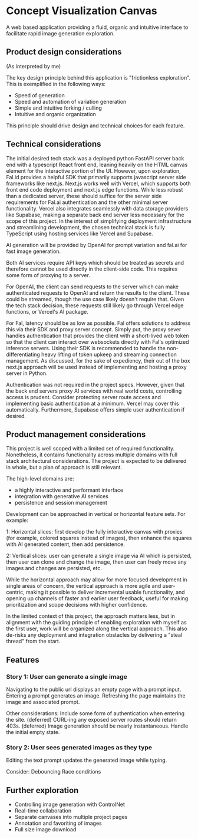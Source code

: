 
# Concept Visualization Canvas

A web based application providing a fluid, organic and intuitive interface to facilitate rapid image generation exploration.

## Product design considerations

(As interpreted by me)

The key design principle behind this application is "frictionless exploration". This is exemplified in the following ways:

- Speed of generation
- Speed and automation of variation generation
- Simple and intuitive forking / culling
- Intuitive and organic organization

This principle should drive design and technical choices for each feature.


## Technical considerations

The initial desired tech stack was a deployed python FastAPI server back end with a typescript React front end, leaning heavily on the HTML canvas element for the interactive portion of the UI. However, upon exploration, Fal.id provides a helpful SDK that primarily supports javascript server side frameworks like next.js. Next.js works well with Vercel, which supports both front end code deployment and next.js edge functions. While less robust than a dedicated server, these should suffice for the server side requirements for Fal.ai authentication and the other minimal server functionality. Vercel also integrates seamlessly with data storage providers like Supabase, making a separate back end server less necessary for the scope of this project. In the interest of simplifying deployment infrastructure and streamlining development, the chosen technical stack is fully TypeScript using hosting services like Vercel and Supabase.

AI generation will be provided by OpenAI for prompt variation and fal.ai for fast image generation.

Both AI services require API keys which should be treated as secrets and therefore cannot be used directly in the client-side code. This requires some form of proxying to a server.

For OpenAI, the client can send requests to the server which can make authenticated requests to OpenAI and return the results to the client. These could be streamed, though the use case likely doesn't require that. Given the tech stack decision, these requests still likely go through Vercel edge functions, or Vercel's AI package.

For Fal, latency should be as low as possible. Fal offers solutions to address this via their SDK and proxy server concept. Simply put, the proxy sever handles authentication that provides the client with a short-lived web token so that the client can interact over websockets directly with Fal's optimized inference servers. Using their SDK is recommended to handle the non-differentiating heavy lifting of token upkeep and streaming connection management. As discussed, for the sake of expediency, their out of the box next.js approach will be used instead of implementing and hosting a proxy server in Python.

Authentication was not required in the project specs. However, given that the back end servers proxy AI services with real world costs, controlling access is prudent. Consider protecting server route access and implementing basic authentication at a minimum. Vercel may cover this automatically. Furthermore, Supabase offers simple user authentication if desired.


## Product management considerations

This project is well scoped with a limited set of required functionality. Nonetheless, it contains functionality across multiple domains with full stack architectural considerations. The project is expected to be delivered in whole, but a plan of approach is still relevant.

The high-level domains are:

- a highly interactive and performant interface
- integration with generative AI services
- persistence and session management

Development can be approached in vertical or horizontal feature sets. For example:

1: Horizontal slices: first develop the fully interactive canvas with proxies (for example, colored squares instead of images), then enhance the squares with AI generated content, then add persistence.

2: Vertical slices: user can generate a single image via AI which is persisted, then user can clone and change the image, then user can freely move any images and changes are persisted, etc.

While the horizontal approach may allow for more focused development in single areas of concern, the vertical approach is more agile and user-centric, making it possible to deliver incremental usable functionality, and opening up channels of faster and earlier user feedback, useful for making prioritization and scope decisions with higher confidence.

In the limited context of this project, the approach matters less, but in alignment with the guiding principle of enabling exploration with myself as the first user, work will be organized along the vertical approach. This also de-risks any deployment and integration obstacles by delivering a "steal thread" from the start.


##  Features

### Story 1: User can generate a single image

Navigating to the public url displays an empty page with a prompt input.
Entering a prompt generates an image.
Refreshing the page maintains the image and associated prompt.

Other considerations:
Include some form of authentication when entering the site. (deferred)
CURL-ing any exposed server routes should return 403s. (deferred)
Image generation should be nearly instantaneous.
Handle the initial empty state.


### Story 2: User sees generated images as they type

Editing the text prompt updates the generated image while typing.

Consider:
Debouncing
Race conditions



## Further exploration

- Controlling image generation with ControlNet
- Real-time collaboration
- Separate canvases into multiple project pages
- Annotation and favoriting of images
- Full size image download
